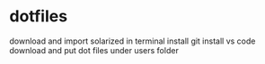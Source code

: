# dotfiles

download and import solarized in terminal
install git
install vs code
download and put dot files under users folder
